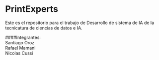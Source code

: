 # PrintExperts
Este es el repositorio para el trabajo de Desarrollo de sistema de IA de la tecnicatura de ciencias de datos e IA. <br>

####Integrantes:<br>
Santiago Oroz<br>
Rafael Mamani<br>
Nicolas Cussi
